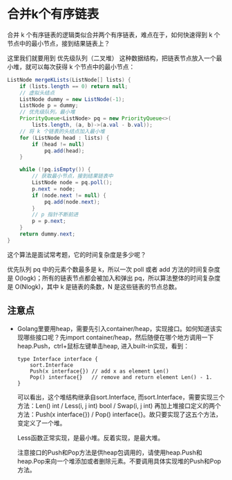 # 合并k个有序链表

合并 k 个有序链表的逻辑类似合并两个有序链表，难点在于，如何快速得到 k 个节点中的最小节点，接到结果链表上？

这里我们就要用到 优先级队列（二叉堆） 这种数据结构，把链表节点放入一个最小堆，就可以每次获得 k 个节点中的最小节点：

```java
ListNode mergeKLists(ListNode[] lists) {
    if (lists.length == 0) return null;
    // 虚拟头结点
    ListNode dummy = new ListNode(-1);
    ListNode p = dummy;
    // 优先级队列，最小堆
    PriorityQueue<ListNode> pq = new PriorityQueue<>(
        lists.length, (a, b)->(a.val - b.val));
    // 将 k 个链表的头结点加入最小堆
    for (ListNode head : lists) {
        if (head != null)
            pq.add(head);
    }

    while (!pq.isEmpty()) {
        // 获取最小节点，接到结果链表中
        ListNode node = pq.poll();
        p.next = node;
        if (node.next != null) {
            pq.add(node.next);
        }
        // p 指针不断前进
        p = p.next;
    }
    return dummy.next;
}
```

这个算法是面试常考题，它的时间复杂度是多少呢？

优先队列 pq 中的元素个数最多是 k，所以一次 poll 或者 add 方法的时间复杂度是 O(logk)；所有的链表节点都会被加入和弹出 pq，所以算法整体的时间复杂度是 O(Nlogk)，其中 k 是链表的条数，N 是这些链表的节点总数。

## 注意点

- Golang里要用heap，需要先引入container/heap，实现接口。如何知道该实现哪些接口呢？先import container/heap，然后随便在哪个地方调用一下heap.Push，ctrl+鼠标左键单击heap, 进入built-in实现，看到：
    ```
    type Interface interface {
        sort.Interface
        Push(x interface{}) // add x as element Len()
        Pop() interface{}   // remove and return element Len() - 1.
    }
    ```
  可以看出，这个堆结构继承自sort.Interface, 而sort.Interface，需要实现三个方法：Len() int /   Less(i, j int) bool  /  Swap(i, j int) 再加上堆接口定义的两个方法：Push(x interface{})   /  Pop() interface{}。故只要实现了这五个方法，变定义了一个堆。

  Less函数正常实现，是最小堆。反着实现，是最大堆。

  注意接口的Push和Pop方法是供heap包调用的，请使用heap.Push和heap.Pop来向一个堆添加或者删除元素。不要调用具体实现堆的Push和Pop方法。
